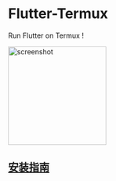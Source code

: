 # Flutter-Termux
Run Flutter on Termux !

<img src="https://raw.githubusercontent.com/mumumusuc/Flutter-Termux/main/image/Screenshot_20230906_141551_com.termux.x11.jpg" alt="screenshot" width="200" align=center />

## [安装指南](https://github.com/mumumusuc/Flutter-Termux/blob/main/README.zh.md)
